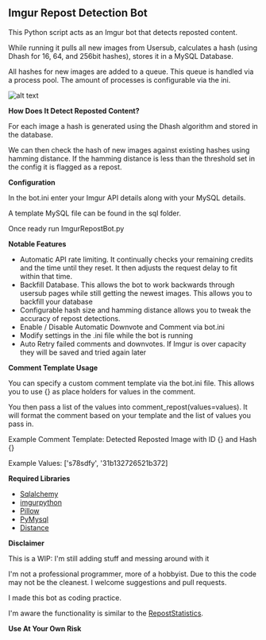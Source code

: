 **Imgur Repost Detection Bot**
------------------------------

This Python script acts as an Imgur bot that detects reposted content.

While running it pulls all new images from Usersub, calculates a hash (using Dhash for 16, 64, and 256bit hashes), stores it in a MySQL Database.  

All hashes for new images are added to a queue.  This queue is handled via a process pool.  The amount of processes is configurable via the ini.

![alt text](http://puu.sh/nW3mr/ed03d7d601.png "Screenshot")

**How Does It Detect Reposted Content?**

For each image a hash is generated using the Dhash algorithm and stored in the database.

We can then check the hash of new images against existing hashes using hamming distance. If the hamming distance is less than the threshold set in the config it is flagged as a repost.

**Configuration**

In the bot.ini enter your Imgur API details along with your MySQL details.

A template MySQL file can be found in the sql folder.

Once ready run ImgurRepostBot.py

**Notable Features**

 - Automatic API rate limiting.  It continually checks your remaining credits and the time until they reset.  It then adjusts the request delay to fit within that time. 
 - Backfill Database.  This allows the bot to work backwards through usersub pages while still getting the newest images.  This allows you to backfill your database
 - Configurable hash size and hamming distance allows you to tweak the accuracy of repost detections. 
 - Enable / Disable Automatic Downvote and Comment via bot.ini
 - Modify settings in the .ini file while the bot is running
 - Auto Retry failed comments and downvotes.  If Imgur is over capacity they will be saved and tried again later

**Comment Template Usage**

You can specify a custom comment template via the bot.ini file.  This allows you to use {} as place holders for values in the comment. 

You then pass a list of the values into comment_repost(values=values).  It will format the comment based on your template and the list of values you pass in. 

Example Comment Template:  Detected Reposted Image with ID {} and Hash {}

Example Values:  ['s78sdfy', '31b132726521b372]

**Required Libraries**

 - <a href="http://www.sqlalchemy.org/" target="_blank">Sqlalchemy</a>
 - <a href="https://github.com/Imgur/imgurpython" target="_blank">imgurpython</a>
 - <a href="https://python-pillow.github.io/" target="_blank">Pillow</a>
 - <a href="https://github.com/PyMySQL/PyMySQL/" target="_blank">PyMysql</a>
 - <a href="https://pypi.python.org/pypi/Distance/" target="_blank">Distance</a>

**Disclaimer**

This is a WIP: I'm still adding stuff and messing around with it

I'm not a professional programmer, more of a hobbyist. Due to this the code may not be the cleanest.  I welcome suggestions and pull requests.

I made this bot as coding practice.

I'm aware the functionality is similar to the [RepostStatistics](http://imgur.com/user/RepostStatistics).

**Use At Your Own Risk**	